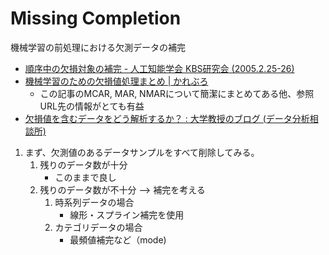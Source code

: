 # Missing Completion

機械学習の前処理における欠測データの補完

- <a href="http://www.kamishima.net/archive/2005-tr-jsai_kbs-PR.pdf">順序中の欠損対象の補完 - 人工知能学会 KBS研究会 (2005.2.25-26)</a>
- <a href="http://jotkn.ciao.jp/wp/2017/08/22/post-76/">機械学習のための欠損値処理まとめ | かれぶろ</a>
    - この記事のMCAR, MAR, NMARについて簡潔にまとめてある他、参照URL先の情報がとても有益
- <a href="http://univprof.com/archives/16-05-19-3326292.html">欠損値を含むデータをどう解析するか？ : 大学教授のブログ (データ分析相談所)</a>
1. まず、欠測値のあるデータサンプルをすべて削除してみる。
    1. 残りのデータ数が十分
        - このままで良し
    2. 残りのデータ数が不十分 --> 補完を考える
        1. 時系列データの場合
            - 線形・スプライン補完を使用
        2. カテゴリデータの場合
            - 最頻値補完など（mode)

